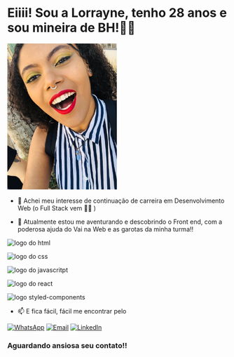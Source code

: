 # Eiiii! Sou a Lorrayne, tenho 28 anos e sou mineira de BH!✌🏾
  
<picture>
 <source media="(prefers-color-scheme: dark)" srcset="https://github.com/lolimamota/lolimamota/blob/main/perfil%202.jpg" width="250px">
 <source media="(prefers-color-scheme: light)" srcset="https://github.com/lolimamota/lolimamota/blob/main/perfil%202.jpg" width="250px">
 <img alt="A imagem apresenta a Lorrayne com batom vermelho e a sombra amarela. Ela é negra e tem cabelos cacheados" src="https://github.com/lolimamota/lolimamota/blob/main/perfil%202.jpg" width="250px">
</picture>

- 👀 Achei meu interesse de continuação de carreira em Desenvolvimento Web (o Full Stack vem 🙌🏻 )
<p></p>

<!--[Lo Lima Mota GitHub stats](https://github-readme-stats.vercel.app/api?username=lolimamota&show_icons=true&theme=synthwave)-->

- 🌱 Atualmente estou me aventurando e descobrindo o Front end, com a poderosa ajuda do Vai na Web e as garotas da minha turma!!
<div>
<img src="https://img.shields.io/badge/HTML5-E34F26?style=for-the-badge&logo=html5&logoColor=white" alt="logo do html"><p></p>
<img src="https://img.shields.io/badge/CSS3-1572B6?style=for-the-badge&logo=css3&logoColor=white" alt="logo do css"><p></p>
<img src="https://img.shields.io/badge/javascript-%23323330.svg?style=for-the-badge&logo=javascript&logoColor=%23F7DF1E" alt="logo do javascritpt"><p></p>
<img src="https://img.shields.io/badge/react-%2320232a.svg?style=for-the-badge&logo=react&logoColor=%2361DAFB" alt="logo do react"><p></p>
<img src="https://img.shields.io/badge/styled--components-DB7093?style=for-the-badge&logo=styled-components&logoColor=white" alt="logo styled-components">

  
</div>
<p></p>

- 📫 E fica fácil, fácil me encontrar pelo

[![WhatsApp](https://img.shields.io/badge/WhatsApp-25D366?style=for-the-badge&logo=whatsapp&logoColor=white)](https://wa.me/+5531992539210)
[![Email](https://img.shields.io/badge/Gmail-D14836?style=for-the-badge&logo=gmail&logoColor=white)](mailto:contatealo@gmail.com)
[![LinkedIn](https://img.shields.io/badge/LinkedIn-0077B5?style=for-the-badge&logo=linkedin&logoColor=white)](https://www.linkedin.com/in/lorraynelimamota/)

### Aguardando ansiosa seu contato!!

<!---
lolimamota/lolimamota is a ✨ special ✨ repository because its `README.md` (this file) appears on your GitHub profile.
You can click the Preview link to take a look at your changes.
--->

